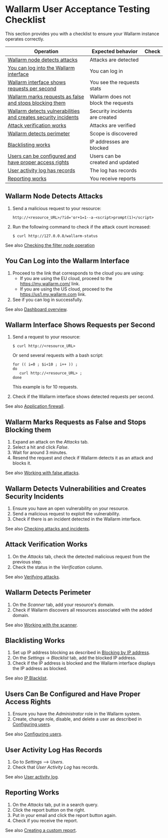 # Wallarm User Acceptance Testing Checklist

This section provides you with a checklist to ensure your Wallarm instance operates correctly.

| Operation                                                                                                                                                        | Expected behavior                   | Check  |
|------------------------------------------------------------------------------------------------------------------------------------------------------------------|-------------------------------------|--------|
| [Wallarm node detects attacks](../admin-en/uat-checklist-en.md#wallarm-node-detects-attacks)                                                                     | Attacks are detected                |        |
| [You can log into the Wallarm interface](../admin-en/uat-checklist-en.md#you-can-log-into-the-wallarm-interface)                                                 | You can log in                      |        |
| [Wallarm interface shows requests per second](../admin-en/uat-checklist-en.md#wallarm-interface-shows-requests-per-second)                                       | You see the requests stats          |        |
| [Wallarm marks requests as false and stops blocking them](../admin-en/uat-checklist-en.md#wallarm-marks-requests-as-false-and-stops-blocking-them)               | Wallarm does not block the requests |        |
| [Wallarm detects vulnerabilities and creates security incidents](../admin-en/uat-checklist-en.md#wallarm-detects-vulnerabilities-and-creates-security-incidents) | Security incidents are created      |        |
| [Attack verification works](../admin-en/uat-checklist-en.md#attack-verification-works)                                                                           | Attacks are verified                |        |
| [Wallarm detects perimeter](../admin-en/uat-checklist-en.md#wallarm-detects-perimeter)                                                                                   | Scope is discovered                 |        |
| [Blacklisting works](../admin-en/uat-checklist-en.md#blacklisting-works)                                                                                         | IP addresses are blocked            |        |
| [Users can be configured and have proper access rights](../admin-en/uat-checklist-en.md#users-can-be-configured-and-have-proper-access-rights)                   | Users can be created and updated    |        |
| [User activity log has records](../admin-en/uat-checklist-en.md#user-activity-log-has-records)                                                                   | The log has records                 |        |
| [Reporting works](../admin-en/uat-checklist-en.md#reporting-works)                                                                                               | You receive reports                 |        |


## Wallarm Node Detects Attacks

1. Send a malicious request to your resource:

   ```
   http://<resource_URL>/?id='or+1=1--a-<script>prompt(1)</script>
   ```

2. Run the following command to check if the attack count increased:

   ```term
   $ curl http://127.0.0.8/wallarm-status
   ```

See also [Checking the filter node operation](../quickstart-en/qs-check-operation-en.md)

## You Can Log into the Wallarm Interface

1.  Proceed to the link that corresponds to the cloud you are using: 
    *   If you are using the EU cloud, proceed to the <https://my.wallarm.com/> link.
    *   If you are using the US cloud, proceed to the <https://us1.my.wallarm.com> link.
2.  See if you can log in successfully.

See also [Dashboard overview](../user-guides/cloud-ui/dashboard/intro.md).

## Wallarm Interface Shows Requests per Second

1. Send a request to your resource:

   ```term
   $ curl http://<resource_URL>
   ```

   Or send several requests with a bash script:

   ```
   for (( i=0 ; $i<10 ; i++ )) ;
   do 
      curl http://<resource_URL> ;
   done
   ```

   This example is for 10 requests.

2. Check if the Wallarm interface shows detected requests per second.

See also [Application firewall](../user-guides/cloud-ui/dashboard/application-firewall.md).

## Wallarm Marks Requests as False and Stops Blocking them

1. Expand an attack on the *Attacks* tab. 
2. Select a hit and click *False*.
3. Wait for around 3 minutes.
4. Resend the request and check if Wallarm detects it as an attack and blocks it.

See also [Working with false attacks](../user-guides/cloud-ui/events/false-attack.md).

## Wallarm Detects Vulnerabilities and Creates Security Incidents

1. Ensure you have an open vulnerability on your resource.
2. Send a malicious request to exploit the vulnerability.
3. Check if there is an incident detected in the Wallarm interface.

See also [Checking attacks and incidents](../user-guides/cloud-ui/events/check-attack.md).

## Attack Verification Works

1. On the *Attacks* tab, check the detected malicious request from the previous step.
2. Check the status in the *Verification* column.

See also [Verifying attacks](../user-guides/cloud-ui/events/verify-attack.md).

## Wallarm Detects Perimeter

1. On the *Scanner* tab, add your resource's domain.
2. Check if Wallarm discovers all resources associated with the added domain.

See also [Working with the scanner](../user-guides/cloud-ui/scanner/intro.md).

## Blacklisting Works

1. Set up IP address blocking as described in [Blocking by IP address](../admin-en/configure-ip-blocking-en.md).
2. On the *Settings* -> *Blacklist* tab, add the blocked IP address.
3. Check if the IP address is blocked and the Wallarm interface displays the IP address as blocked.

See also [IP Blacklist](../user-guides/cloud-ui/blacklist/blacklist.md).

## Users Can Be Configured and Have Proper Access Rights

1. Ensure you have the *Administrator* role in the Wallarm system.
2. Create, change role, disable, and delete a user as described in [Configuring users](../user-guides/cloud-ui/settings/users.md).

See also [Configuring users](../user-guides/cloud-ui/settings/users.md).

## User Activity Log Has Records

1. Go to *Settings* –> *Users*.
2. Check that *User Activity Log* has records.

See also [User activity log](../user-guides/cloud-ui/settings/audit-log.md).

## Reporting Works

1. On the *Attacks* tab, put in a search query.
2. Click the report button on the right.
3. Put in your email and click the report button again.
5. Check if you receive the report.

See also [Creating a custom report](../user-guides/cloud-ui/search-and-filters/custom-report.md).
